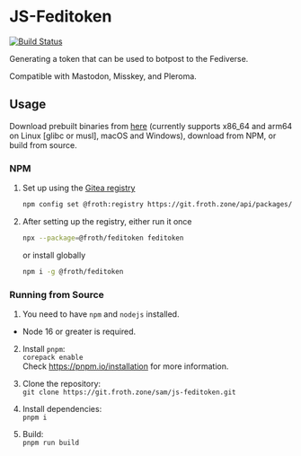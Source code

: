 # JS-Feditoken

[![Build Status](https://ci.git.froth.zone/api/badges/sam/js-feditoken/status.svg)](https://ci.git.froth.zone/sam/js-feditoken)

Generating a token that can be used to botpost to the Fediverse.

Compatible with Mastodon, Misskey, and Pleroma.

## Usage

Download prebuilt binaries from [here](https://git.froth.zone/sam/js-feditoken/releases/latest) (currently supports x86_64 and arm64 on Linux [glibc or musl], macOS and Windows), download from NPM, or build from source.

### NPM

1. Set up using the [Gitea registry](https://git.froth.zone/sam/fediverse-imagebot/packages)

   ```sh
   npm config set @froth:registry https://git.froth.zone/api/packages/sam/npm/
   ```

2. After setting up the registry, either run it once

   ```sh
   npx --package=@froth/feditoken feditoken
   ```

   or install globally

   ```sh
   npm i -g @froth/feditoken
   ```

### Running from Source

1. You need to have `npm` and `nodejs` installed.

- Node 16 or greater is required.

2. Install `pnpm`: \
   `corepack enable` \
    Check <https://pnpm.io/installation> for more information.

3. Clone the repository: \
   `git clone https://git.froth.zone/sam/js-feditoken.git`

4. Install dependencies: \
   `pnpm i`

5. Build: \
   `pnpm run build`
